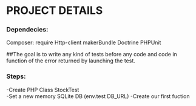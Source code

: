 # PROJECT DETAILS







### Dependecies: 

Composer: require Http-client makerBundle Doctrine PHPUnit  


##The goal is to write any kind of tests before any code and code in function of the error returned by launching the test.


### Steps: 

-Create PHP Class StockTest  
-Set a new memory SQLite DB (env.test DB_URL)
-Create our first fuction 